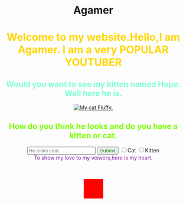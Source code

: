 # Agamer
<!DOCTYPE ...>
<head>
  <style>
    body{
      text-align: center;
    }
        .heart {
       background-color: red;
       display: inline-block;
       height: 50px;
       margin: 50px 10px;
       position: relative;
       top: 0;
       transform: rotate(-45deg);
       /*position: absolute;
       left: 45%; top: 45%;*/
       width: 50px;
     }
     
     .heart:before,
     .heart:after {
       content: "";
       background-color: red;
       border-radius: 50%;
       height: 50px;
       position: absolute;
       width: 50px;
     }
     
     .heart:before {
       top: -25px;
       left: 0;
     }
     
     .heart:after {
       left: 25px;
       top: 0;
     }
     @keyframes heartbeat {
       0% {
         transform: scale( 1 );    
       }
       20% {
         transform: scale( 1.25 ) 
           translateX(5%) 
           translateY(5%);
       } 
       40% {
         transform: scale( 1.5 ) 
           translateX(9%) 
           translateY(10%);
       }
     }
     .heart {
       animation: heartbeat 1s infinite; // our heart has infinite heartbeat :)
     }

     #opener {
      color:gold;
    }
      #treesome{
       color: aquamarine;
     }
      #freedom{
       color: chartreuse;
     }
      #lovely{
       color: rgb(135, 21, 170);
     }
      #Button{
      color: forestgreen;
    }
      .cool{
      color: magenta; 
    }
      .nice{
      color: beige;
    }
  </style>
</head>

<body>
  <main>
    <h1 id = 'opener'>Welcome to my website.Hello,I am Agamer. I am a very POPULAR YOUTUBER</h1>
    <h2 id="treesome">Would you want to see my kitten named Hope. Well here he is.</h2>
    <a href='#'><img src="https://bit.ly/fcc-relaxing-cat"  alt="My cat Fluffy."></a>
    <h2 id="freedom">How do you think he looks and do you have a kitten or cat.</h2>
      <label for="Cat">
        <input type="text" placeholder="He looks cool.">
        <button type="submit" id="Button">Submit</button>
        <input id="Cat" type="radio" name="Cat-Kitten">Cat
      </label>
      <label for="Kitten">
          <input id="Kitten" type="radio" name="Cat-Kitten">Kitten
      </label>
    <div id="lovely">
    To show my love to my veiwers,here is my heart.
    </div>
    <div class="heart"></div>
  </main>
</body>
